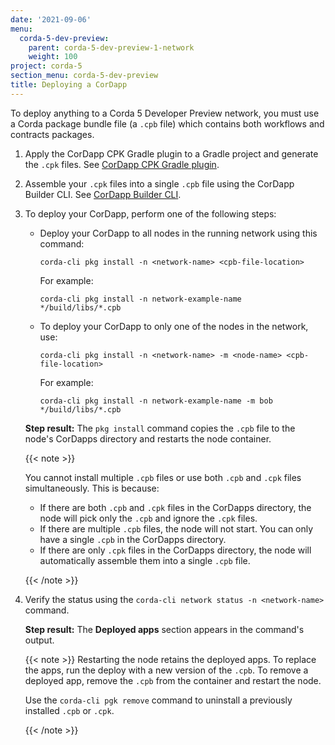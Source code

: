 ```yaml
---
date: '2021-09-06'
menu:
  corda-5-dev-preview:
    parent: corda-5-dev-preview-1-network
    weight: 100
project: corda-5
section_menu: corda-5-dev-preview
title: Deploying a CorDapp
---
```


To deploy anything to a Corda 5 Developer Preview network, you must use a Corda package bundle file (a `.cpb` file) which contains both workflows and contracts packages.

1. Apply the CorDapp CPK Gradle plugin to a Gradle project and generate the `.cpk` files. See [CorDapp CPK Gradle plugin](XXX).

2. Assemble your `.cpk` files into a single `.cpb` file using the CorDapp Builder CLI. See [CorDapp Builder CLI](XXX).

3. To deploy your CorDapp, perform one of the following steps:

   * Deploy your CorDapp to all nodes in the running network using this command:

      `corda-cli pkg install -n <network-name> <cpb-file-location>`

      For example:

      `corda-cli pkg install -n network-example-name  */build/libs/*.cpb`

   * To deploy your CorDapp to only one of the nodes in the network, use:

      `corda-cli pkg install -n <network-name> -m <node-name> <cpb-file-location>`

      For example:

      `corda-cli pkg install -n network-example-name -m bob */build/libs/*.cpb`


    **Step result:** The `pkg install` command copies the `.cpb` file to the node's CorDapps directory and restarts the node container.

   {{< note >}}

   You cannot install multiple `.cpb` files or use both `.cpb` and `.cpk` files simultaneously. This is because:

   * If there are both `.cpb` and `.cpk` files in the CorDapps directory, the node will pick only the `.cpb` and ignore the `.cpk` files.
   * If there are multiple `.cpb` files, the node will not start. You can only have a single `.cpb` in the CorDapps directory.
   * If there are only `.cpk` files in the CorDapps directory, the node will automatically assemble them into a single `.cpb` file.

   {{< /note >}}


4. Verify the status using the `corda-cli network status -n <network-name>` command.

   **Step result:** The **Deployed apps** section appears in the command's output.

   {{< note >}}
   Restarting the node retains the deployed apps. To replace the apps, run the deploy with a new version of the `.cpb`. To remove a deployed app, remove the `.cpb` from the container and restart the node.

   Use the `corda-cli pgk remove` command to uninstall a previously installed `.cpb` or `.cpk`.

   {{< /note >}}
